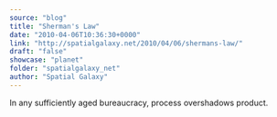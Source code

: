 ```yaml
---
source: "blog"
title: "Sherman's Law"
date: "2010-04-06T10:36:30+0000"
link: "http://spatialgalaxy.net/2010/04/06/shermans-law/"
draft: "false"
showcase: "planet"
folder: "spatialgalaxy_net"
author: "Spatial Galaxy"
---
```


In any sufficiently aged bureaucracy, process overshadows product.
